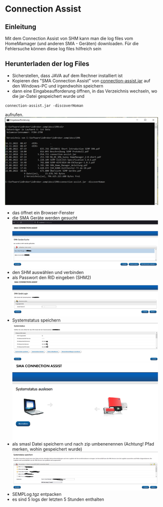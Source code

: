 
# Connection Assist

## Einleitung

Mit dem Connection Assist von SHM kann man die log files vom HomeMamager (und anderen SMA - Geräten) downloaden.
Für die Fehlersuche können diese log files hilfreich sein



## Herunterladen der log Files

* Sicherstellen, dass JAVA auf dem Rechner installiert ist
* Kopieren des "SMA Connection Assist" von  [connection-assist.jar](https://github.com/rg-engineering/ioBroker.semp/tree/master/docu/SMA/connection-assist.jar) auf den Windows-PC und irgendwohin speichern
* dann eine Eingabeaufforderung öffnen, in das Verzeichnis wechseln, wo die jar-Datei gespeichert wurde und 

```
connection-assist.jar -discoverHoman
```

aufrufen.
![Bild1](connection_assist_1.PNG)
* das öffnet ein Browser-Fenster
* die SMA Geräte werden gesucht
![Bild2](connection_assist_2.PNG)
* den SHM auswählen und verbinden
* als Passwort den RID eingeben (SHM2)
![Bild3](connection_assist_3.PNG)
* Systemstatus speichern
![Bild4](connection_assist_4.PNG)
![Bild4_1](connection_assist_4_1.PNG)
* als smasl Datei speichern und nach zip umbenenennen (Achtung! Pfad merken, wohin gespeichert wurde)
![Bild5](connection_assist_5.PNG)
* SEMPLog.tgz entpacken
* es sind 5 logs der letzten 5 Stunden enthalten
